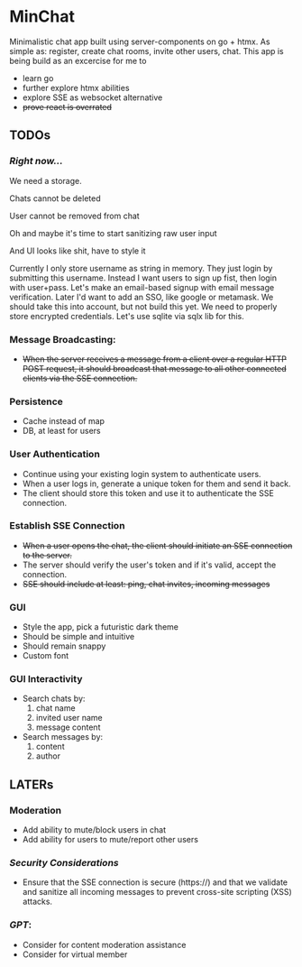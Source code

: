 # MinChat

Minimalistic chat app built using server-components on go + htmx.
As simple as: register, create chat rooms, invite other users, chat.
This app is being build as an excercise for me to 
- learn go
- further explore htmx abilities
- explore SSE as websocket alternative
- <s>prove react is overrated</s>

## TODOs

### *Right now...*

We need a storage.

Chats cannot be deleted

User cannot be removed from chat

Oh and maybe it's time to start sanitizing raw user input

And UI looks like shit, have to style it

Currently I only store username as string in memory.
They just login by submitting this username.
Instead I want users to sign up fist, then login with user+pass.
Let's make an email-based signup with email message verification.
Later I'd want to add an SSO, like google or metamask. 
We should take this into account, but not build this yet.
We need to properly store encrypted credentials.
Let's use sqlite via sqlx lib for this.

### Message Broadcasting: 
- ~~When the server receives a message from a client over a regular HTTP POST request, it should broadcast that message to all other connected clients via the SSE connection.~~

### Persistence
- Cache instead of map
- DB, at least for users

### User Authentication
- Continue using your existing login system to authenticate users. 
- When a user logs in, generate a unique token for them and send it back. 
- The client should store this token and use it to authenticate the SSE connection.

### Establish SSE Connection
- ~~When a user opens the chat, the client should initiate an SSE connection to the server.~~
- The server should verify the user's token and if it's valid, accept the connection.
- ~~SSE should include at least: ping, chat invites, incoming messages~~

### GUI
- Style the app, pick a futuristic dark theme
- Should be simple and intuitive
- Should remain snappy
- Custom font

### GUI Interactivity
- Search chats by: 
    1. chat name
    2. invited user name
    3. message content
- Search messages by:
    1. content
    2. author

## LATERs

### Moderation
- Add ability to mute/block users in chat
- Add ability for users to mute/report other users

### *Security Considerations*
- Ensure that the SSE connection is secure (https://) and that we validate 
    and sanitize all incoming messages to prevent cross-site scripting (XSS) attacks.

### *GPT*:
- Consider for content moderation assistance
- Consider for virtual member
